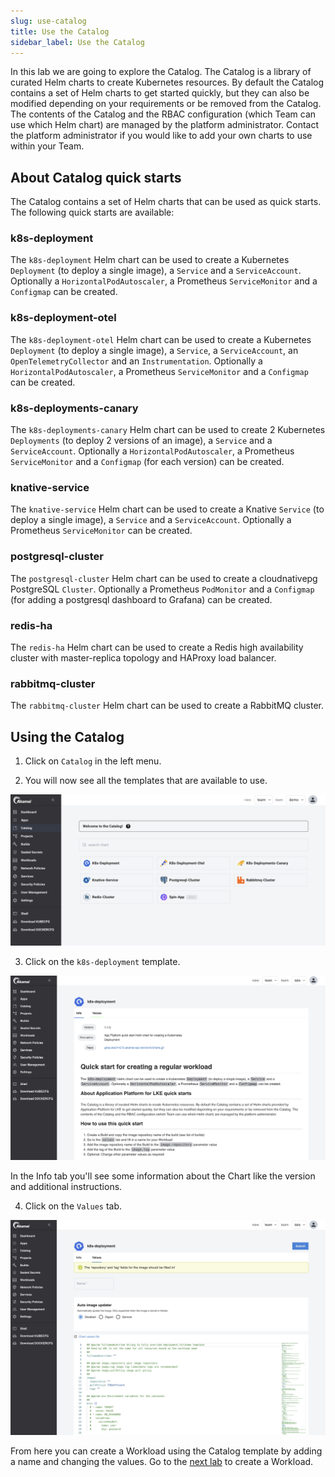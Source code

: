 ```yaml
---
slug: use-catalog
title: Use the Catalog
sidebar_label: Use the Catalog
---
```


In this lab we are going to explore the Catalog. The Catalog is a library of curated Helm charts to create Kubernetes resources. By default the Catalog contains a set of Helm charts to get started quickly, but they can also be modified depending on your requirements or be removed from the Catalog. The contents of the Catalog and the RBAC configuration (which Team can use which Helm chart) are managed by the platform administrator. Contact the platform administrator if you would like to add your own charts to use within your Team.

## About Catalog quick starts

The Catalog contains a set of Helm charts that can be used as quick starts. The following quick starts are available:

### k8s-deployment

The `k8s-deployment` Helm chart can be used to create a Kubernetes `Deployment` (to deploy a single image), a `Service` and a `ServiceAccount`. Optionally a `HorizontalPodAutoscaler`, a Prometheus `ServiceMonitor` and a `Configmap` can be created.

### k8s-deployment-otel

The `k8s-deployment-otel` Helm chart can be used to create a Kubernetes `Deployment` (to deploy a single image), a `Service`, a `ServiceAccount`, an `OpenTelemetryCollector` and an `Instrumentation`. Optionally a `HorizontalPodAutoscaler`, a Prometheus `ServiceMonitor` and a `Configmap` can be created.

### k8s-deployments-canary

The `k8s-deployments-canary` Helm chart can be used to create 2 Kubernetes `Deployments` (to deploy 2 versions of an image), a `Service` and a `ServiceAccount`. Optionally a `HorizontalPodAutoscaler`, a Prometheus `ServiceMonitor` and a `Configmap` (for each version) can be created.

### knative-service

The `knative-service` Helm chart can be used to create a Knative `Service` (to deploy a single image), a `Service` and a `ServiceAccount`. Optionally a Prometheus `ServiceMonitor` can be created.

### postgresql-cluster

The `postgresql-cluster` Helm chart can be used to create a cloudnativepg PostgreSQL `Cluster`. Optionally a Prometheus `PodMonitor` and a `Configmap` (for adding a postgresql dashboard to Grafana) can be created.

### redis-ha

The `redis-ha` Helm chart can be used to create a Redis high availability cluster with master-replica topology and HAProxy load balancer.

### rabbitmq-cluster

The `rabbitmq-cluster` Helm chart can be used to create a RabbitMQ cluster.

## Using the Catalog

1. Click on `Catalog` in the left menu.

2. You will now see all the templates that are available to use.

![catalog](../../img/team-catalog.png)

3. Click on the `k8s-deployment` template.

![catalog](../../img/catalog-2.png)

In the Info tab you'll see some information about the Chart like the version and additional instructions.

4. Click on the `Values` tab.

![catalog](../../img/catalog-3.png)

From here you can create a Workload using the Catalog template by adding a name and changing the values. Go to the [next lab](create-workloads.md) to create a Workload.
